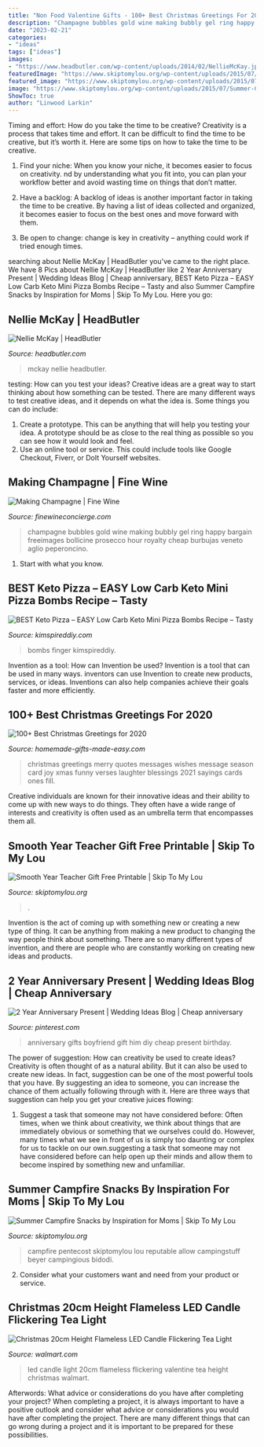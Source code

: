 ```yaml
---
title: "Non Food Valentine Gifts - 100+ Best Christmas Greetings For 2020"
description: "Champagne bubbles gold wine making bubbly gel ring happy bargain freeimages bollicine prosecco hour royalty cheap burbujas veneto aglio peperoncino"
date: "2023-02-21"
categories:
- "ideas"
tags: ["ideas"]
images:
- "https://www.headbutler.com/wp-content/uploads/2014/02/NellieMcKay.jpg"
featuredImage: "https://www.skiptomylou.org/wp-content/uploads/2015/07/Summer-Campfire-Snacks-1.jpg"
featured_image: "https://www.skiptomylou.org/wp-content/uploads/2015/07/Summer-Campfire-Snacks-1.jpg"
image: "https://www.skiptomylou.org/wp-content/uploads/2015/07/Summer-Campfire-Snacks-1.jpg"
ShowToc: true
author: "Linwood Larkin"
---
```



Timing and effort: How do you take the time to be creative?
Creativity is a process that takes time and effort. It can be difficult to find the time to be creative, but it’s worth it. Here are some tips on how to take the time to be creative.
1. Find your niche: When you know your niche, it becomes easier to focus on creativity. nd by understanding what you fit into, you can plan your workflow better and avoid wasting time on things that don’t matter.

2. Have a backlog: A backlog of ideas is another important factor in taking the time to be creative. By having a list of ideas collected and organized, it becomes easier to focus on the best ones and move forward with them.

3. Be open to change: change is key in creativity – anything could work if tried enough times.

	

		
searching about Nellie McKay | HeadButler you've came to the right place. We have 8 Pics about Nellie McKay | HeadButler like 2 Year Anniversary Present | Wedding Ideas Blog | Cheap anniversary, BEST Keto Pizza – EASY Low Carb Keto Mini Pizza Bombs Recipe – Tasty and also Summer Campfire Snacks by Inspiration for Moms | Skip To My Lou. Here you go:
		
    
## Nellie McKay | HeadButler

<img loading=lazy src="https://www.headbutler.com/wp-content/uploads/2014/02/NellieMcKay.jpg" onerror="this.onerror=null;this.src='https://tse3.mm.bing.net/th?id=OIP.Xbt-yWK0BQWYr7a1xdjJzgHaLH&amp;pid=15.1';" alt="Nellie McKay | HeadButler">

_Source: headbutler.com_

>mckay nellie headbutler. 

	

testing: How can you test your ideas?
Creative ideas are a great way to start thinking about how something can be tested. There are many different ways to test creative ideas, and it depends on what the idea is. Some things you can do include:
1. Create a prototype. This can be anything that will help you testing your idea. A prototype should be as close to the real thing as possible so you can see how it would look and feel.
2. Use an online tool or service. This could include tools like Google Checkout, Fiverr, or DoIt Yourself websites.

    
## Making Champagne | Fine Wine

<img loading=lazy src="http://finewineconcierge.com/wp-content/uploads/2012/02/bubbles3.jpg" onerror="this.onerror=null;this.src='https://tse4.mm.bing.net/th?id=OIP.cA_H3-NBcQRoI0O8MPmpHAHaFD&amp;pid=15.1';" alt="Making Champagne | Fine Wine">

_Source: finewineconcierge.com_

>champagne bubbles gold wine making bubbly gel ring happy bargain freeimages bollicine prosecco hour royalty cheap burbujas veneto aglio peperoncino. 

	

1. Start with what you know.

    
## BEST Keto Pizza – EASY Low Carb Keto Mini Pizza Bombs Recipe – Tasty

<img loading=lazy src="https://kimspireddiy.com/wp-content/uploads/2019/12/keto-pizza-bombs-mini-1-1.jpg" onerror="this.onerror=null;this.src='https://tse4.mm.bing.net/th?id=OIP.931mYr3LTbF5STi9uMPwzQHaLH&amp;pid=15.1';" alt="BEST Keto Pizza – EASY Low Carb Keto Mini Pizza Bombs Recipe – Tasty">

_Source: kimspireddiy.com_

>bombs finger kimspireddiy. 

	

Invention as a tool: How can Invention be used?
Invention is a tool that can be used in many ways. inventors can use Invention to create new products, services, or ideas. Inventions can also help companies achieve their goals faster and more efficiently.

    
## 100+ Best Christmas Greetings For 2020

<img loading=lazy src="https://www.homemade-gifts-made-easy.com/image-files/merry-christmas-images-misc-joy-love-laughter-600x900.jpg" onerror="this.onerror=null;this.src='https://tse1.mm.bing.net/th?id=OIP.PhzeV1bbEARZMJyib18sQQHaLH&amp;pid=15.1';" alt="100+ Best Christmas Greetings for 2020">

_Source: homemade-gifts-made-easy.com_

>christmas greetings merry quotes messages wishes message season card joy xmas funny verses laughter blessings 2021 sayings cards ones fill. 

	

Creative individuals are known for their innovative ideas and their ability to come up with new ways to do things. They often have a wide range of interests and creativity is often used as an umbrella term that encompasses them all.

    
## Smooth Year Teacher Gift Free Printable | Skip To My Lou

<img loading=lazy src="https://www.skiptomylou.org/wp-content/uploads/2014/08/smooth-year-back-to-school-teacher-gift-1.jpg" onerror="this.onerror=null;this.src='https://tse3.mm.bing.net/th?id=OIP.OeA4MDiA62Dn4YmGOIobNAHaK2&amp;pid=15.1';" alt="Smooth Year Teacher Gift Free Printable | Skip To My Lou">

_Source: skiptomylou.org_

>. 

	

Invention is the act of coming up with something new or creating a new type of thing. It can be anything from making a new product to changing the way people think about something. There are so many different types of invention, and there are people who are constantly working on creating new ideas and products.

    
## 2 Year Anniversary Present | Wedding Ideas Blog | Cheap Anniversary

<img loading=lazy src="https://i.pinimg.com/736x/62/80/d4/6280d4eb55716c6c4360783f06cc0c72---year-anniversary-wedding-anniversary-gifts.jpg" onerror="this.onerror=null;this.src='https://tse3.mm.bing.net/th?id=OIP.W9Uvo26BkLS83_D8HXNn-QHaJ3&amp;pid=15.1';" alt="2 Year Anniversary Present | Wedding Ideas Blog | Cheap anniversary">

_Source: pinterest.com_

>anniversary gifts boyfriend gift him diy cheap present birthday. 

	

The power of suggestion: How can creativity be used to create ideas?
Creativity is often thought of as a natural ability. But it can also be used to create new ideas. In fact, suggestion can be one of the most powerful tools that you have. By suggesting an idea to someone, you can increase the chance of them actually following through with it. Here are three ways that suggestion can help you get your creative juices flowing: 
1. Suggest a task that someone may not have considered before: Often times, when we think about creativity, we think about things that are immediately obvious or something that we ourselves could do. However, many times what we see in front of us is simply too daunting or complex for us to tackle on our own.suggesting a task that someone may not have considered before can help open up their minds and allow them to become inspired by something new and unfamiliar. 

    
## Summer Campfire Snacks By Inspiration For Moms | Skip To My Lou

<img loading=lazy src="https://www.skiptomylou.org/wp-content/uploads/2015/07/Summer-Campfire-Snacks-1.jpg" onerror="this.onerror=null;this.src='https://tse1.mm.bing.net/th?id=OIP.D75U69DuNahqdK9upf8hIQHaJ4&amp;pid=15.1';" alt="Summer Campfire Snacks by Inspiration for Moms | Skip To My Lou">

_Source: skiptomylou.org_

>campfire pentecost skiptomylou lou reputable allow campingstuff beyer campingious bidodi. 

	

2. Consider what your customers want and need from your product or service.

    
## Christmas 20cm Height Flameless LED Candle Flickering Tea Light

<img loading=lazy src="https://i5.walmartimages.com/asr/929ee89c-2d0f-4f62-80d0-c55cb2ede5b7_1.971cf027cb99a931c74b26e7fa6a976c.jpeg" onerror="this.onerror=null;this.src='https://tse3.mm.bing.net/th?id=OIP.5j8itC6ZZF0-6Br77BOlXgHaHa&amp;pid=15.1';" alt="Christmas 20cm Height Flameless LED Candle Flickering Tea Light">

_Source: walmart.com_

>led candle light 20cm flameless flickering valentine tea height christmas walmart. 

	

Afterwords: What advice or considerations do you have after completing your project?
When completing a project, it is always important to have a positive outlook and consider what advice or considerations you would have after completing the project. There are many different things that can go wrong during a project and it is important to be prepared for these possibilities.

